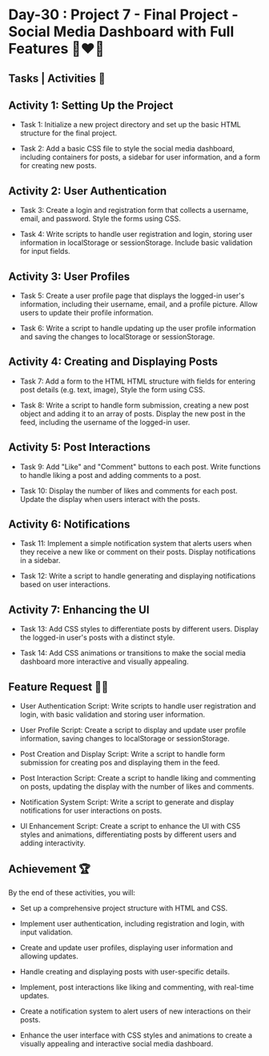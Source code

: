 # Day-30 : Project 7 - Final Project - Social Media Dashboard with Full Features 🍵❤️‍🔥
## Tasks | Activities 🌟
## Activity 1: Setting Up the Project

- Task 1: Initialize a new project directory and set up the basic HTML structure for the final project.

- Task 2: Add a basic CSS file to style the social media dashboard, including containers for posts, a sidebar for user information, and a form for creating new posts.

## Activity 2: User Authentication

- Task 3: Create a login and registration form that collects a username, email, and password. Style the forms using CSS.

- Task 4: Write scripts to handle user registration and login, storing user information in localStorage or sessionStorage. Include basic validation for input fields.

## Activity 3: User Profiles

- Task 5: Create a user profile page that displays the logged-in user's information, including their username, email, and a profile picture. Allow users to update their profile information.

- Task 6: Write a script to handle updating up the user profile information and saving the changes to localStorage or sessionStorage.

## Activity 4: Creating and Displaying Posts

- Task 7: Add a form to the HTML HTML structure with fields for entering post details (e.g. text, image), Style the form using CSS.

- Task 8: Write a script to handle form submission, creating a new post object and adding it to an array of posts. Display the new post in the feed, including the username of the logged-in user.

## Activity 5: Post Interactions

- Task 9: Add "Like" and "Comment" buttons to each post. Write functions to handle liking a post and adding comments to a post.

- Task 10: Display the number of likes and comments for each post. Update the display when users interact with the posts.

## Activity 6: Notifications

- Task 11: Implement a simple notification system that alerts users when they receive a new like or comment on their posts. Display notifications in a sidebar.

- Task 12: Write a script to handle generating and displaying notifications based on user interactions.

## Activity 7: Enhancing the UI

- Task 13: Add CSS styles to differentiate posts by different users. Display the logged-in user's posts with a distinct style.

- Task 14: Add CSS animations or transitions to make the social media dashboard more interactive and visually appealing.

## Feature Request 🙇‍♂️
- User Authentication Script: Write scripts to handle user registration and login, with basic validation and storing user information.

- User Profile Script: Create a script to display and update user profile information, saving changes to localStorage or sessionStorage.

- Post Creation and Display Script: Write a script to handle form submission for creating pos and displaying them in the feed.

- Post Interaction Script: Create a script to handle liking and commenting on posts, updating the display with the number of likes and comments.

- Notification System Script: Write a script to generate and display notifications for user interactions on posts.

- Ul Enhancement Script: Create a script to enhance the Ul with CS5 styles and animations, differentiating posts by different users and adding interactivity.

## Achievement 🏆
By the end of these activities, you will:

- Set up a comprehensive project structure with HTML and CSS.

- Implement user authentication, including registration and login, with input validation.

- Create and update user profiles, displaying user information and allowing updates.

- Handle creating and displaying posts with user-specific details.

- Implement, post interactions like liking and commenting, with real-time updates.

- Create a notification system to alert users of new interactions on their posts.

- Enhance the user interface with CSS styles and animations to create a visually appealing and interactive social media dashboard.

